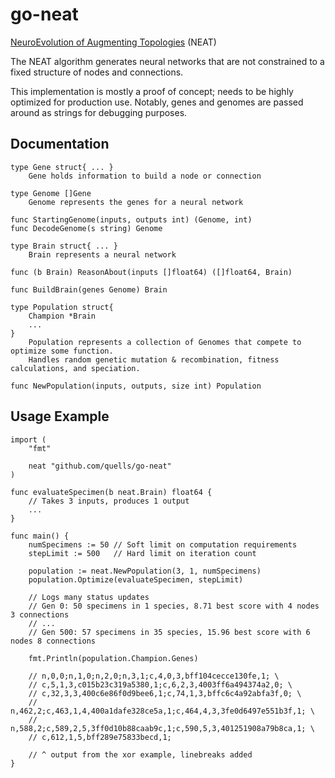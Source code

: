 # go-neat

[NeuroEvolution of Augmenting Topologies](https://en.wikipedia.org/wiki/Neuroevolution_of_augmenting_topologies) (NEAT)

The NEAT algorithm generates neural networks that are not constrained to a fixed structure of nodes and connections.

This implementation is mostly a proof of concept; needs to be highly optimized for production use. Notably, genes and genomes are passed around as strings for debugging purposes.

## Documentation

```golang
type Gene struct{ ... }
    Gene holds information to build a node or connection
```

```golang
type Genome []Gene
    Genome represents the genes for a neural network

func StartingGenome(inputs, outputs int) (Genome, int)
func DecodeGenome(s string) Genome
```

```golang
type Brain struct{ ... }
    Brain represents a neural network

func (b Brain) ReasonAbout(inputs []float64) ([]float64, Brain)

func BuildBrain(genes Genome) Brain
```

```golang
type Population struct{
    Champion *Brain
    ...
}
    Population represents a collection of Genomes that compete to optimize some function.
    Handles random genetic mutation & recombination, fitness calculations, and speciation.

func NewPopulation(inputs, outputs, size int) Population
```

## Usage Example

```golang
import (
    "fmt"
    
    neat "github.com/quells/go-neat"
)

func evaluateSpecimen(b neat.Brain) float64 {
    // Takes 3 inputs, produces 1 output
    ...
}

func main() {
    numSpecimens := 50 // Soft limit on computation requirements
    stepLimit := 500   // Hard limit on iteration count
    
    population := neat.NewPopulation(3, 1, numSpecimens)
    population.Optimize(evaluateSpecimen, stepLimit)
    
    // Logs many status updates
    // Gen 0: 50 specimens in 1 species, 8.71 best score with 4 nodes 3 connections
    // ...
    // Gen 500: 57 specimens in 35 species, 15.96 best score with 6 nodes 8 connections
    
    fmt.Println(population.Champion.Genes)
    
    // n,0,0;n,1,0;n,2,0;n,3,1;c,4,0,3,bff104cecce130fe,1; \
    // c,5,1,3,c015b23c319a5380,1;c,6,2,3,4003ff6a494374a2,0; \
    // c,32,3,3,400c6e86f0d9bee6,1;c,74,1,3,bffc6c4a92abfa3f,0; \
    // n,462,2;c,463,1,4,400a1dafe328ce5a,1;c,464,4,3,3fe0d6497e551b3f,1; \
    // n,588,2;c,589,2,5,3ff0d10b88caab9c,1;c,590,5,3,401251908a79b8ca,1; \
    // c,612,1,5,bff289e75833becd,1;
    
    // ^ output from the xor example, linebreaks added
}
```